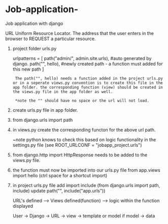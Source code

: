 # Job-application-
Job application  with django

URL Uniform Resource Locator. The address that the user enters in the
browser to REQUEST a particular resource.

1. project folder urls.py

    urlpatterns = [
    path("admin/", admin.site.urls), #auto generated by django.
    path("", hello),    #newly created path - a function must added for this new path
]

        The path("", hello) needs a function added in the project urls.py or in a seperate views.py convention is to create this file in the app folder. the corresponding function (view) should be created in the views.py file in the app folder as well. 

        *note the "" should have no space or the url will not load. 


2. create urls.py file in app folder. 
3. from django.urls import path
4. in views.py create the corresponding functon for the above url path. 

    ~note python knows to check this based on logic functionality in the settings.py
    file (see ROOT_URLCONF = "jobapp_project.urls")

5. from django.http import HttpResponse needs to be added to the views.py file.
6. the function must now be imported into our urls.py file
    from app.views import hello (ctrl space for a shortcut import)

7. in project urls.py file 
    add import include (from django.urls import path, include)
    update path("", include("app.urls"))

    URL's defined --> Views defined(function) --> logic within the function displayed

    User -> Django -> URL -> view -> template or model if model -> data
